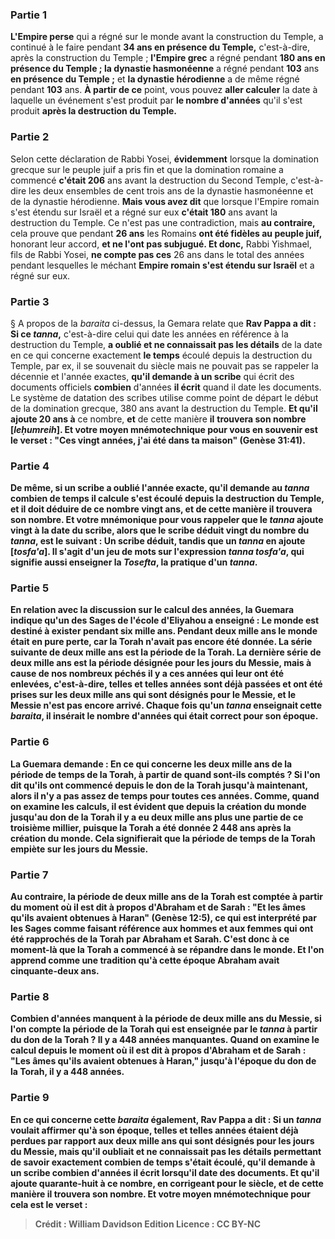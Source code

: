 
### Partie 1
<b>L'Empire perse</b> qui a régné sur le monde avant la construction du Temple, a continué à le faire pendant <b>34 ans en présence du Temple,</b> c'est-à-dire, après la construction du Temple ; <b>l'Empire grec</b> a régné pendant <b>180 ans en présence du Temple ; la dynastie hasmonéenne</b> a régné pendant <b>103</b> ans <b>en présence du Temple ;</b> et <b>la dynastie hérodienne</b> a de même régné pendant <b>103</b> ans. <b>À partir de ce</b> point, </b> vous pouvez <b>aller calculer</b> la date à laquelle un événement s'est produit par <b>le nombre d'années</b> qu'il s'est produit <b>après la destruction du Temple.</b>

### Partie 2
Selon cette déclaration de Rabbi Yosei, <b>évidemment</b> lorsque la domination grecque sur le peuple juif a pris fin et que la domination romaine a commencé <b>c'était 206</b> ans avant la destruction du Second Temple, c'est-à-dire les deux ensembles de cent trois ans de la dynastie hasmonéenne et de la dynastie hérodienne. <b>Mais vous avez dit</b> que lorsque l'Empire romain s'est étendu sur Israël et a régné sur eux <b>c'était 180</b> ans avant la destruction du Temple. Ce n'est pas une contradiction, mais <b>au contraire,</b> cela prouve que pendant <b>26 ans</b> les Romains <b>ont été fidèles au peuple juif,</b> honorant leur accord, <b>et ne l'ont pas subjugué. Et donc,</b> Rabbi Yishmael, fils de Rabbi Yosei, <b>ne compte pas ces</b> 26 ans dans le total des années pendant lesquelles le méchant</b> <b>Empire romain s'est étendu sur Israël</b> et a régné sur eux.

### Partie 3
§ A propos de la <i>baraita</i> ci-dessus, la Gemara relate que <b>Rav Pappa a dit : Si ce <i>tanna</i>,</b> c'est-à-dire celui qui date les années en référence à la destruction du Temple, <b>a oublié et ne connaissait pas les détails</b> de la date en ce qui concerne exactement <b>le temps</b> écoulé depuis la destruction du Temple, par ex, il se souvenait du siècle mais ne pouvait pas se rappeler la décennie et l'année exactes, <b>qu'il demande à un scribe</b> qui écrit des documents officiels <b>combien</b> d'années <b>il écrit</b> quand il date les documents. Le système de datation des scribes utilise comme point de départ le début de la domination grecque, 380 ans avant la destruction du Temple. <b>Et qu'il ajoute 20 ans à</b> ce nombre, <b>et</b> de cette manière <b>il</b> <b>trouvera son nombre [<i>leḥumreih</i>]. Et votre moyen mnémotechnique pour vous en souvenir est le verset : <b>"Ces vingt années, j'ai été dans ta maison"</b> (Genèse 31:41).

### Partie 4
De même, <b>si un scribe a oublié</b> l'année exacte, <b>qu'il demande</b> au <b><i>tanna</i> combien</b> de temps <b>il calcule</b> s'est écoulé depuis la destruction du Temple, <b>et il doit déduire de</b> ce nombre <b>vingt ans, et</b> de cette manière <b>il</b> <b>trouvera son nombre. Et votre mnémonique</b> pour vous rappeler que le <i>tanna</i> ajoute vingt à la date du scribe, alors que le scribe déduit vingt du nombre du <i>tanna</i>, est le suivant : <b>Un scribe déduit,</b> tandis que <b>un <i>tanna</i> en ajoute [<i>tosfa'a</i>].</b> Il s'agit d'un jeu de mots sur l'expression <i>tanna tosfa'a</i>, qui signifie aussi enseigner la <i>Tosefta</i>, la pratique d'un <i>tanna</i>.

### Partie 5
En relation avec la discussion sur le calcul des années, la Guemara indique qu'un des Sages <b>de l'école d'Eliyahou a enseigné : Le monde est</b> destiné à exister pendant <b>six mille ans.</b> Pendant <b>deux mille ans</b> le monde était <b>en pure perte,</b> car la Torah n'avait pas encore été donnée. La série suivante de <b>deux mille ans</b> est la période de la <b>Torah.</b> La dernière série de <b>deux mille ans</b> est la période désignée pour <b>les jours du Messie,</b> mais <b>à cause de nos nombreux péchés</b> il y a <b>ces</b> années <b>qui leur ont été enlevées,</b> c'est-à-dire, telles et telles années sont déjà passées et <b>ont été prises sur</b> les deux mille ans qui sont désignés pour le Messie, et le Messie n'est pas encore arrivé. Chaque fois qu'un <i>tanna</i> enseignait cette <i>baraita</i>, il insérait le nombre d'années qui était correct pour son époque.

### Partie 6
La Guemara demande : En ce qui concerne les <b>deux mille ans</b> de la période de temps de la <b>Torah, à partir de quand</b> sont-ils comptés ? <b>Si l'on dit</b> qu'ils ont commencé <b>depuis le don de la Torah jusqu'à maintenant,</b> alors <b>il n'y a pas assez de temps</b> pour <b>toutes ces</b> années. <b>Comme, quand on examine</b> les calculs, il est évident que depuis la création du monde jusqu'au don de la Torah <b>il y a eu deux mille</b> ans plus <b>une partie de ce</b> troisième <b>millier,</b> puisque la Torah a été donnée 2 448 ans après la création du monde. Cela signifierait que la période de temps de la Torah empiète sur les jours du Messie.

### Partie 7
<b>Au contraire,</b> la période de deux mille ans de la Torah est comptée <b>à partir du moment où il est dit à propos d'Abraham et de Sarah : <b>"Et les âmes qu'ils avaient obtenues à Haran"</b> (Genèse 12:5), ce qui est interprété par les Sages comme faisant référence aux hommes et aux femmes qui ont été rapprochés de la Torah par Abraham et Sarah. C'est donc à ce moment-là que la Torah a commencé à se répandre dans le monde. <b>Et l'on apprend</b> comme une tradition <b>qu'à cette époque Abraham avait cinquante-deux</b> ans.

### Partie 8
<b>Combien</b> d'années manquent à la période de deux mille ans du Messie, si l'on compte la période de la Torah <b>qui est enseignée par le <i>tanna</i></b> à partir du don de la Torah ? <b>Il y a 448</b> <b>années manquantes. Quand on examine</b> le calcul <b>depuis le moment où il est dit à propos d'Abraham et de Sarah : <b>"Les âmes qu'ils avaient obtenues à Haran," jusqu'à</b> l'époque du <b>don de la Torah, il y a 448 années.</b>

### Partie 9
En ce qui concerne cette <i>baraita</i> également, <b>Rav Pappa a dit : Si un <i>tanna</i></b> voulait affirmer qu'à son époque, telles et telles années étaient déjà perdues par rapport aux deux mille ans qui sont désignés pour les jours du Messie, mais qu'il <b>oubliait et ne connaissait pas les détails</b> permettant de savoir exactement <b>combien</b> de temps s'était écoulé, <b>qu'il demande à un scribe combien</b> d'années <b>il écrit</b> lorsqu'il date des documents. <b>Et qu'il ajoute quarante-huit à</b> ce nombre, en corrigeant pour le siècle, <b>et</b> de cette manière <b>il</b> trouvera son nombre. Et votre moyen mnémotechnique</b> pour cela est le verset :

>Crédit : William Davidson Edition
>Licence : CC BY-NC